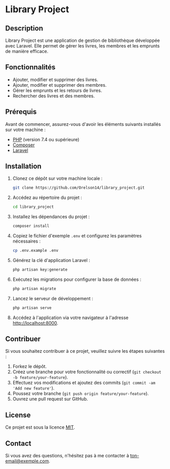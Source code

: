 # Library Project

## Description

Library Project est une application de gestion de bibliothèque développée avec Laravel. Elle permet de gérer les livres, les membres et les emprunts de manière efficace.

## Fonctionnalités

- Ajouter, modifier et supprimer des livres.
- Ajouter, modifier et supprimer des membres.
- Gérer les emprunts et les retours de livres.
- Rechercher des livres et des membres.

## Prérequis

Avant de commencer, assurez-vous d'avoir les éléments suivants installés sur votre machine :

- [PHP](https://www.php.net/manual/en/install.php) (version 7.4 ou supérieure)
- [Composer](https://getcomposer.org/download/)
- [Laravel](https://laravel.com/docs/5.2)

## Installation

1. Clonez ce dépôt sur votre machine locale :

    ```bash
    git clone https://github.com/Orelson14/library_project.git
    ```

2. Accédez au répertoire du projet :

    ```bash
    cd library_project
    ```

3. Installez les dépendances du projet :

    ```bash
    composer install
    ```

4. Copiez le fichier d'exemple `.env` et configurez les paramètres nécessaires :

    ```bash
    cp .env.example .env
    ```

5. Générez la clé d'application Laravel :

    ```bash
    php artisan key:generate
    ```

6. Exécutez les migrations pour configurer la base de données :

    ```bash
    php artisan migrate
    ```

7. Lancez le serveur de développement :

    ```bash
    php artisan serve
    ```

8. Accédez à l'application via votre navigateur à l'adresse [http://localhost:8000](http://localhost:8000).

## Contribuer

Si vous souhaitez contribuer à ce projet, veuillez suivre les étapes suivantes :

1. Forkez le dépôt.
2. Créez une branche pour votre fonctionnalité ou correctif (`git checkout -b feature/your-feature`).
3. Effectuez vos modifications et ajoutez des commits (`git commit -am 'Add new feature'`).
4. Poussez votre branche (`git push origin feature/your-feature`).
5. Ouvrez une pull request sur GitHub.

## License

Ce projet est sous la licence [MIT](LICENSE).

## Contact

Si vous avez des questions, n'hésitez pas à me contacter à [ton-email@exemple.com](mailto:ton-email@exemple.com).
